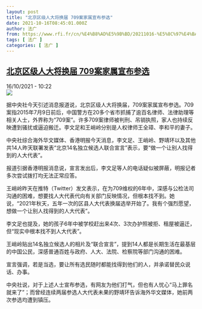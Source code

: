 ```yaml
---
layout: post
title: "北京区级人大将换届 709案家属宣布参选"
date: 2021-10-16T08:45:01.000Z
author: 法广
from: https://www.rfi.fr/cn/%E4%B8%AD%E5%9B%BD/20211016-%E5%8C%97%E4%BA%AC%E5%8C%BA%E7%BA%A7%E4%BA%BA%E5%A4%A7%E5%B0%86%E6%8D%A2%E5%B1%8A-709%E6%A1%88%E5%AE%B6%E5%B1%9E%E5%AE%A3%E5%B8%83%E5%8F%82%E9%80%89
tags: [ 法广 ]
categories: [ 法广 ]
---
```

<!--1634373901000-->
[北京区级人大将换届 709案家属宣布参选](https://www.rfi.fr/cn/%E4%B8%AD%E5%9B%BD/20211016-%E5%8C%97%E4%BA%AC%E5%8C%BA%E7%BA%A7%E4%BA%BA%E5%A4%A7%E5%B0%86%E6%8D%A2%E5%B1%8A-709%E6%A1%88%E5%AE%B6%E5%B1%9E%E5%AE%A3%E5%B8%83%E5%8F%82%E9%80%89)
------

<div>
<div>16/10/2021 - 10:22</div><img src="https://s.rfi.fr/media/display/2a134a02-0d64-11ea-bcbe-005056bfe576/03062011.jpg"><div >                    <p>据中央社今天引述消息报道说，北京区级人大将换届，709案家属宣布参选。709案指2015年7月9日前后，中国警方在20多个省市抓捕了逾百名律师、法律助理等相关人士，外界称为“709案”。许多709案律师被判刑、吊销执照，家人也持续反映遭到骚扰或逼迫搬迁。李文足和王峭岭分别是人权律师王全璋、李和平的妻子。</p><p>中央社综合海外华文媒体、香港明报今天消息，李文足、王峭岭、野靖环以及其他共14人昨天联署发表“北京14名独立候选人联合宣言”表示，要“做一个让别人找得到的人大代表”。</p><p>报道引据香港明报消息说，宣言发出后，李文足等人的电话疑似被屏蔽，明报记者多次尝试拨打均无法正常应答。</p><p>王峭岭昨天在推特（Twitter）发文表示，在为709维权的6年中，深感与公检法司沟通的困难，想要找人大代表代向有关部门反映情况，但根本找不到。她说，“2021年秋天，五年一次的区县人大代表换届选举开始了。我有个强烈愿望，想做一个让别人找得到的人大代表”。</p><p>李文足也提及，她的孩子6年中被学校赶出来4次、3次办护照被拒、租屋被逼迁，但“现实中根本找不到人大代表”。</p><p>王峭岭贴出14名独立候选人的相片及“联合宣言”，提到14人都是长期生活在最基层的中国公民，深感普通百姓与政府、人大、法院、检察院等部门沟通的困难。</p><p>宣言强调，若是当选，要让所有选民随时都能找得到他们的人，并承诺替民众说话、办事。</p><p>中央社说，对于上述人士宣布参选，有网友为他们打气，但也有人忧心“马上罪名就来了”；而曾经连续两届参选人大代表未果的野靖环告诉海外华文媒体，她前两次参选均遭到镇压。</p>                                            <div data-selfpromo-newsletter>    </div>    <div data-selfpromo-app>    </div>                </div>
</div>
